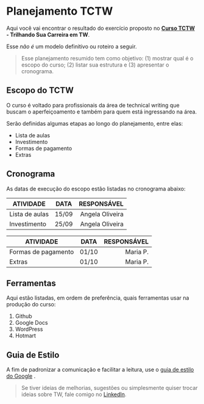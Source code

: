 # **Planejamento TCTW** #

Aqui você vai encontrar o resultado do exercício proposto no **[Curso TCTW](https://www.marimoreiratw.com.br/curso-tctw) - Trilhando Sua Carreira em TW**.

Esse *não é* um modelo definitivo ou roteiro a seguir.

>Esse planejamento resumido tem como objetivo: (1) mostrar qual é o escopo do curso; (2) listar sua estrutura e (3) apresentar o cronograma.

## **Escopo do TCTW** ##

O curso é voltado para profissionais da área de technical writing que buscam o aperfeiçoamento e também para quem está ingressando na área.

Serão definidas algumas etapas ao longo do planejamento, entre elas:


* Lista de aulas
* Investimento
* Formas de pagamento
* Extras

## **Cronograma** ##

As datas de execução do escopo estão listadas no cronograma abaixo:

ATIVIDADE  | DATA | RESPONSÁVEL |
 ------------ | :-----------: | -----------: |
Lista de aulas       |          15/09        |Angela Oliveira|
Investimento       |   25/09    |         Angela Oliveira |


ATIVIDADE | DATA | RESPONSÁVEL 
|------------| :---------: | -----------:|
Formas de pagamento | 01/10 | Maria P.
Extras | 01/10 | Maria P.

## **Ferramentas** ##
Aqui estão listadas, em ordem de preferência, quais ferramentas usar na produção do curso:

1. Github
2. Google Docs
3. WordPress
4. Hotmart

## **Guia de Estilo** ##
A fim de padronizar a comunicação e facilitar a leitura, use o [guia de estilo do Google](https://developers.google.com/tag-platform/tag-manager/templates?hl=pt-br) .
>Se tiver ideias de melhorias, sugestões ou simplesmente quiser trocar ideias sobre TW, fale comigo no [LinkedIn](https://www.linkedin.com/in/angela-oliveira-redatora/).